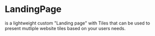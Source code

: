 # LandingPage
is a lightweight custom "Landing page" with Tiles that can be used to present mutliple website tiles based on your users needs.

